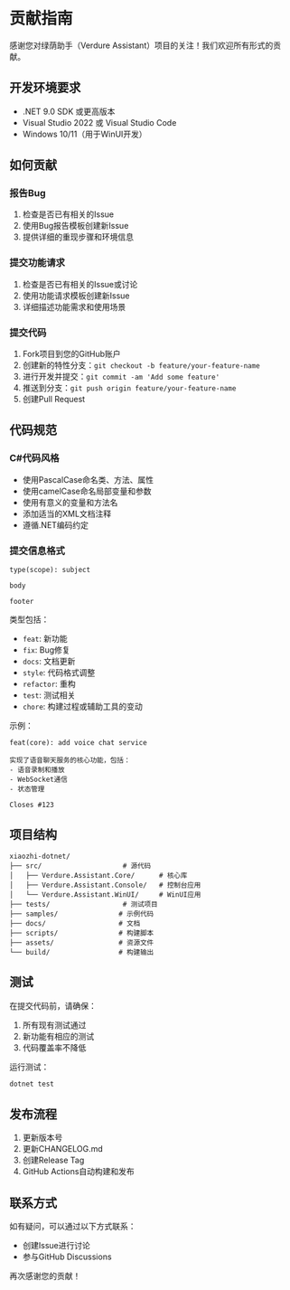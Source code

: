 # 贡献指南

感谢您对绿荫助手（Verdure Assistant）项目的关注！我们欢迎所有形式的贡献。

## 开发环境要求

- .NET 9.0 SDK 或更高版本
- Visual Studio 2022 或 Visual Studio Code
- Windows 10/11（用于WinUI开发）

## 如何贡献

### 报告Bug

1. 检查是否已有相关的Issue
2. 使用Bug报告模板创建新Issue
3. 提供详细的重现步骤和环境信息

### 提交功能请求

1. 检查是否已有相关的Issue或讨论
2. 使用功能请求模板创建新Issue
3. 详细描述功能需求和使用场景

### 提交代码

1. Fork项目到您的GitHub账户
2. 创建新的特性分支：`git checkout -b feature/your-feature-name`
3. 进行开发并提交：`git commit -am 'Add some feature'`
4. 推送到分支：`git push origin feature/your-feature-name`
5. 创建Pull Request

## 代码规范

### C#代码风格

- 使用PascalCase命名类、方法、属性
- 使用camelCase命名局部变量和参数
- 使用有意义的变量和方法名
- 添加适当的XML文档注释
- 遵循.NET编码约定

### 提交信息格式

```
type(scope): subject

body

footer
```

类型包括：
- `feat`: 新功能
- `fix`: Bug修复
- `docs`: 文档更新
- `style`: 代码格式调整
- `refactor`: 重构
- `test`: 测试相关
- `chore`: 构建过程或辅助工具的变动

示例：
```
feat(core): add voice chat service

实现了语音聊天服务的核心功能，包括：
- 语音录制和播放
- WebSocket通信
- 状态管理

Closes #123
```

## 项目结构

```
xiaozhi-dotnet/
├── src/                    # 源代码
│   ├── Verdure.Assistant.Core/      # 核心库
│   ├── Verdure.Assistant.Console/   # 控制台应用
│   └── Verdure.Assistant.WinUI/     # WinUI应用
├── tests/                  # 测试项目
├── samples/               # 示例代码
├── docs/                  # 文档
├── scripts/               # 构建脚本
├── assets/                # 资源文件
└── build/                 # 构建输出
```

## 测试

在提交代码前，请确保：

1. 所有现有测试通过
2. 新功能有相应的测试
3. 代码覆盖率不降低

运行测试：
```bash
dotnet test
```

## 发布流程

1. 更新版本号
2. 更新CHANGELOG.md
3. 创建Release Tag
4. GitHub Actions自动构建和发布

## 联系方式

如有疑问，可以通过以下方式联系：

- 创建Issue进行讨论
- 参与GitHub Discussions

再次感谢您的贡献！

